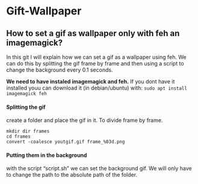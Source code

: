 # Gift-Wallpaper
## How to set a gif as wallpaper only with feh an imagemagick?

In this git I will explain how we can set a gif as a wallpaper using feh.
We can do this by splitting the gif frame by frame and then using a script to change the background every 0.1 seconds.

**We need to have instaled imagemagick and feh.**
If you dont have it installed youu can download it (in debian/ubuntu) with: 
```sudo apt install imagemagick feh```

#### Splitting the gif
create a folder and place the gif in it. To divide frame by frame.
```
mkdir dir frames
cd frames 
convert -coalesce youtgif.gif frame_%03d.png
```

#### Putting them in the background
with the script “script.sh” we can set the background gif. 
We will only have to change the path to the absolute path of the folder. 


